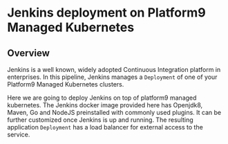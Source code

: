 # Jenkins deployment on Platform9 Managed Kubernetes

## Overview
Jenkins is a well known, widely adopted Continuous Integration platform in enterprises.
In this pipeline, Jenkins manages a `Deployment` of one of your Platform9 Managed Kubernetes clusters.

Here we are going to deploy Jenkins on top of platform9 managed kubernetes. The Jenkins docker image provided here has Openjdk8, Maven, Go and NodeJS preinstalled with commonly used plugins. It can be further customized once Jenkins is up and running. The resulting application `Deployment` has a load balancer for external access to the service.
